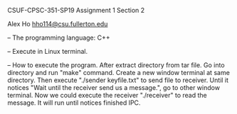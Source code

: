 CSUF-CPSC-351-SP19
Assignment 1
Section 2

 Alex Ho hho114@csu.fullerton.edu

– The programming language: C++

– Execute in Linux terminal.

– How to execute the program.
  After extract directory from tar file.
  Go into directory and run "make" command.
  Create a new window terminal at same directory.
  Then execute "./sender keyfile.txt" to send file to receiver.
  Until it notices "Wait until the receiver send us a message.", go to other window terminal.
  Now we could execute the receiver "./receiver" to read the message.
  It will run until notices finished IPC.
